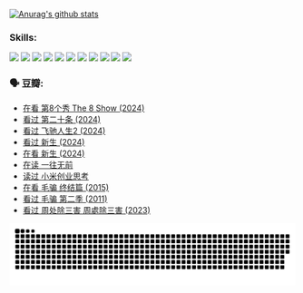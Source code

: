 
[![Anurag's github stats](https://github-readme-stats.vercel.app/api?username=w940853815)](https://github.com/anuraghazra/github-readme-stats)

### Skills:

<code><img height="32" src="https://cdn.jsdelivr.net/npm/simple-icons@v5/icons/python.svg"></code>
<code><img height="32" src="https://cdn.jsdelivr.net/npm/simple-icons@v5/icons/javascript.svg"></code>
<code><img height="32" src="https://cdn.jsdelivr.net/npm/simple-icons@v5/icons/django.svg"></code>
<code><img height="32" src="https://cdn.jsdelivr.net/npm/simple-icons@v5/icons/flask.svg"></code>
<code><img height="32" src="https://cdn.jsdelivr.net/npm/simple-icons@v5/icons/vuetify.svg"></code>
<code><img height="32" src="https://cdn.jsdelivr.net/npm/simple-icons@v5/icons/git.svg"></code>
<code><img height="32" src="https://cdn.jsdelivr.net/npm/simple-icons@v5/icons/docker.svg"></code>
<code><img height="32" src="https://cdn.jsdelivr.net/npm/simple-icons@v5/icons/postgresql.svg"></code>
<code><img height="32" src="https://cdn.jsdelivr.net/npm/simple-icons@v5/icons/elasticsearch.svg"></code>
<code><img height="32" src="https://cdn.jsdelivr.net/npm/simple-icons@v5/icons/macos.svg"></code>
<code><img height="32" src="https://cdn.jsdelivr.net/npm/simple-icons@v5/icons/linux.svg"></code>

### 🗣 豆瓣:

<!-- DOUBAN-ACTIVITIES:START -->
- [在看 第8个秀 The 8 Show‎ (2024)](https://www.douban.com/people/136069238/status/4619801154/?_i=16783450)
- [看过 第二十条‎ (2024)](https://www.douban.com/people/136069238/status/4618624208/?_i=16783450)
- [看过 飞驰人生2‎ (2024)](https://www.douban.com/people/136069238/status/4616048805/?_i=16783450)
- [看过 新生‎ (2024)](https://www.douban.com/people/136069238/status/4612373431/?_i=16783450)
- [在看 新生‎ (2024)](https://www.douban.com/people/136069238/status/4607441062/?_i=16783450)
- [在读 一往无前](https://www.douban.com/people/136069238/status/4590507310/?_i=16783450)
- [读过 小米创业思考](https://www.douban.com/people/136069238/status/4590506983/?_i=16783450)
- [在看 毛骗 终结篇‎ (2015)](https://www.douban.com/people/136069238/status/4581971924/?_i=16783450)
- [看过 毛骗 第二季‎ (2011)](https://www.douban.com/people/136069238/status/4581971810/?_i=16783450)
- [看过 周处除三害 周處除三害‎ (2023)](https://www.douban.com/people/136069238/status/4575646701/?_i=16783450)
<!-- DOUBAN-ACTIVITIES:END -->


![Snake animation](https://raw.githubusercontent.com/w940853815/w940853815/output/github-contribution-grid-snake.svg)

<!--
**w940853815/w940853815** is a ✨ _special_ ✨ repository because its `README.md` (this file) appears on your GitHub profile.

Here are some ideas to get you started:

- 🔭 I’m currently working on ...
- 🌱 I’m currently learning ...
- 👯 I’m looking to collaborate on ...
- 🤔 I’m looking for help with ...
- 💬 Ask me about ...
- 📫 How to reach me: ...
- 😄 Pronouns: ...
- ⚡ Fun fact: ...
-->
